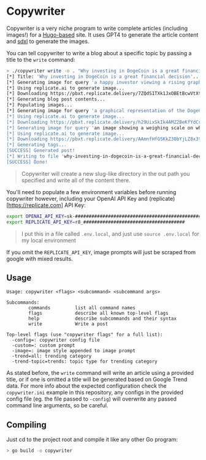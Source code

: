 # Copywriter

Copywriter is a very niche program to write complete articles (including images!) for a [Hugo-based](https://gohugo.io/) site. It uses GPT4 to generate the article content and [sdxl](https://replicate.com/stability-ai/sdxl/api) to generate the images.

You can tell copywriter to write a blog about a specific topic by passing a title to the `write` command:
```sh
> ./copywriter write -o . "Why investing in DogeCoin is a great financial decision"
[*] Title: 'Why investing in DogeCoin is a great financial decision'...
[*] Generating image for query 'a happy investor viewing a rising graph representing the increase in value of DogeCoin'...
[*] Using replicate.ai to generate image...
[*] Downloading https://pbxt.replicate.delivery/7ZQdS1TXk1JxOBEtBcwVtXtceoa5u2Mm2RQ9YiAjkVOVlUvIA/out-0.png to 'why-investing-in-dogecoin-is-a-great-financial-decision/file_1.jpg'...
[*] Generating blog post contents...
[*] Populating images...
[*] Generating image for query 'a graphical representation of the DogeCoin's price increase in 2021'...
[*] Using replicate.ai to generate image...
[*] Downloading https://pbxt.replicate.delivery/h29UixSkIk4AMZ2BeKfYdCr8GeqcYZrcqY6ZRaQGjPi4XS9iA/out-0.png to 'why-investing-in-dogecoin-is-a-great-financial-decision/file_2.jpg'...
[*] Generating image for query 'an image showing a weighing scale on which the advantages and risks of investing in DogeCoin are measured'...
[*] Using replicate.ai to generate image...
[*] Downloading https://pbxt.replicate.delivery/AAmnfHfGSKkZ30bYjLZ8x3t019uYe6bfFrYQtZ3ZT1QegJ1LC/out-0.png to 'why-investing-in-dogecoin-is-a-great-financial-decision/file_3.jpg'...
[*] Generating tags...
[SUCCESS] Generated post!
[*] Writing to file 'why-investing-in-dogecoin-is-a-great-financial-decision/index.md'...
[SUCCESS] Done!
```
> Copywriter will create a new slug-like directory in the out path you specified and write all of the content there.

You'll need to populate a few environment variables before running copywriter however, including your OpenAI API Key and (replicate)[https://replicate.com] API Key:
```sh
export OPENAI_API_KEY=sk-################################################
export REPLICATE_API_KEY=r8_#####################################
```
> I put this in a file called `.env.local`, and just use `source .env.local` for my local environment

If you omit the `REPLICATE_API_KEY`, image prompts will just be scraped from google with mixed results.

## Usage

```
Usage: copywriter <flags> <subcommand> <subcommand args>

Subcommands:
        commands         list all command names
        flags            describe all known top-level flags
        help             describe subcommands and their syntax
        write            Write a post

Top-level flags (use "copywriter flags" for a full list):
  -config=: copywriter config file
  -custom=: custom prompt
  -image=: image style appended to image prompt
  -trend=all: trending category
  -trend-topic=trends: topic type for trending category
```

As stated before, the `write` command will write an article using a provided title, or if one is omitted a title will be generated based on Google Trend data. For more info about the expected configuration check the `copywriter.ini` example in this repository, any configs in the provided config file (eg. the file passed to `-config`) will overwrite any passed command line arguments, so be careful.

## Compiling

Just cd to the project root and compile it like any other Go program:
```sh
> go build -o copywriter
```